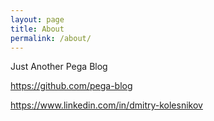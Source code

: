 ```yaml
---
layout: page
title: About
permalink: /about/
---
```


Just Another Pega Blog

https://github.com/pega-blog

https://www.linkedin.com/in/dmitry-kolesnikov